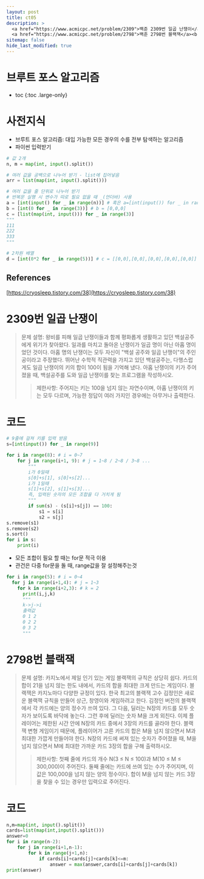 ```yaml
---
layout: post
title: ct05
description: >
  <a href="https://www.acmicpc.net/problem/2309">백준 2309번 일곱 난쟁이</a><br>
  <a href="https://www.acmicpc.net/problem/2798">백준 2798번 블랙잭</a><br>
sitemap: false
hide_last_modified: true
---
```

# 브루트 포스 알고리즘

* toc
{:toc .large-only}

# 사전지식

- 브루트 포스 알고리즘: 대입 가능한 모든 경우의 수를 전부 탐색하는 알고리즘
- 파이썬 입력받기

```python
# 값 2개
n, m = map(int, input().split())

# 여러 값을 공백으로 나누어 받기 - list에 집어넣음
arr = list(map(int, input().split()))

# 여러 값을 줄 단위로 나누어 받기
# 반복문 실행 시 변수가 따로 필요 없을 때 _(언더바) 사용
a = [int(input() for _ in range(n))] # 혹은 a=[int(input()) for _ in range(n)]
b = [int(0 for _ in range(3))] # b = [0,0,0]
c = [list(map(int, input())) for _ in range(3)]
"""
111
222
333
"""

# 2차원 배열
d = [int(0*2 for _ in range(5))] # c = [[0,0],[0,0],[0,0],[0,0],[0,0]] 
```

## References
[https://cryosleep.tistory.com/38](https://cryosleep.tistory.com/38)

# 2309번 일곱 난쟁이

>문제 설명: 왕비를 피해 일곱 난쟁이들과 함께 평화롭게 생활하고 있던 백설공주에게 위기가 찾아왔다.
>일과를 마치고 돌아온 난쟁이가 일곱 명이 아닌 아홉 명이었던 것이다.
>아홉 명의 난쟁이는 모두 자신이 "백설 공주와 일곱 난쟁이"의 주인공이라고 주장했다. 
>뛰어난 수학적 직관력을 가지고 있던 백설공주는, 다행스럽게도 일곱 난쟁이의 키의 합이 100이 됨을 기억해 냈다.
>아홉 난쟁이의 키가 주어졌을 때, 백설공주를 도와 일곱 난쟁이를 찾는 프로그램을 작성하시오.
>> 제한사항: 주어지는 키는 100을 넘지 않는 자연수이며, 아홉 난쟁이의 키는 모두 다르며, 가능한 정답이 여러 가지인 경우에는 아무거나 출력한다.


# 코드

```python
# 9줄에 걸쳐 키를 입력 받음
s=[int(input()) for _ in range(9)]

for i in range(8): # i = 0~7
    for j in range(i+1, 9): # j = 1~8 / 2~8 / 3~8 ...
        """
        i가 0일때
        s[0]+s[1], s[0]+s[2]...
        i가 1일때
        s[1]+s[2], s[1]+s[3]...
        즉, 입력된 숫자의 모든 조합을 다 거치게 됨
        """
        if sum(s) - (s[i]+s[j]) == 100:
            s1 = s[i]
            s2 = s[j]
s.remove(s1)
s.remove(s2)
s.sort()
for i in s:
    print(i)
```

- 모든 조합이 필요 할 때는 for문 적극 이용
- 관건은 다중 for문을 돌 때, range값을 잘 설정해주는것

```python
for i in range(5): # i = 0~4
  for j in range(i+1,4): # j = 1~3
    for k in range(i+2,3): # k = 2
      print(i,j,k)
      """
      k->j->i
      출력값
      0 1 2
      0 2 2
      0 3 2 
      """
```

# 2798번 블랙잭

>문제 설명: 카지노에서 제일 인기 있는 게임 블랙잭의 규칙은 상당히 쉽다. 카드의 합이 21을 넘지 않는 한도 내에서, 카드의 합을 최대한 크게 만드는 게임이다. 블랙잭은 카지노마다 다양한 규정이 있다.
>한국 최고의 블랙잭 고수 김정인은 새로운 블랙잭 규칙을 만들어 상근, 창영이와 게임하려고 한다.
>김정인 버전의 블랙잭에서 각 카드에는 양의 정수가 쓰여 있다. 그 다음, 딜러는 N장의 카드를 모두 숫자가 보이도록 바닥에 놓는다. 그런 후에 딜러는 숫자 M을 크게 외친다.
>이제 플레이어는 제한된 시간 안에 N장의 카드 중에서 3장의 카드를 골라야 한다. 블랙잭 변형 게임이기 때문에, 플레이어가 고른 카드의 합은 M을 넘지 않으면서 M과 최대한 가깝게 만들어야 한다.
>N장의 카드에 써져 있는 숫자가 주어졌을 때, M을 넘지 않으면서 M에 최대한 가까운 카드 3장의 합을 구해 출력하시오.
>>제한사항: 첫째 줄에 카드의 개수 N(3 ≤ N ≤ 100)과 M(10 ≤ M ≤ 300,000)이 주어진다. 둘째 줄에는 카드에 쓰여 있는 수가 주어지며, 이 값은 100,000을 넘지 않는 양의 정수이다.
>>합이 M을 넘지 않는 카드 3장을 찾을 수 있는 경우만 입력으로 주어진다.

# 코드

```python
n,m=map(int, input().split())
cards=list(map(int,input().split()))
answer=0
for i in range(n-2):
    for j in range(i+1,n-1):
        for k in range(j+1,n):
            if cards[i]+cards[j]+cards[k]<=m:
                answer = max(answer,cards[i]+cards[j]+cards[k])
print(answer)
```
